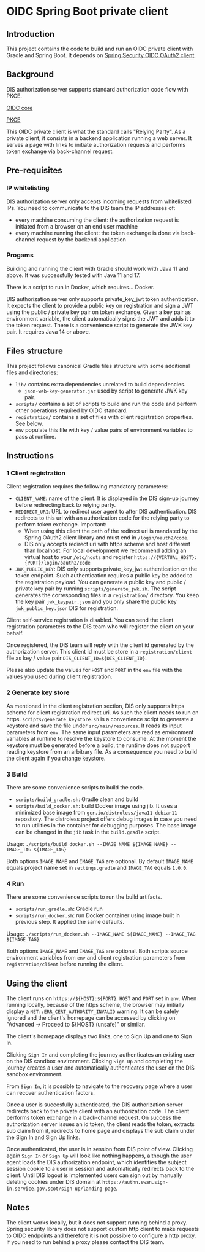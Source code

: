 # OIDC Spring Boot private client

## Introduction

This project contains the code to build and run an OIDC private client with 
Gradle and Spring Boot. 
It depends on [Spring Security OIDC OAuth2 client](https://docs.spring.io/spring-security/site/docs/5.2.12.RELEASE/reference/html/oauth2.html).

## Background

DIS authorization server supports standard authorization code flow with PKCE.

[OIDC core](https://openid.net/specs/openid-connect-core-1_0.html)

[PKCE](https://datatracker.ietf.org/doc/html/rfc7636)

This OIDC private client is what the standard calls "Relying Party". 
As a private client, it consists in a backend application running a web server.
It serves a page with links to initiate authorization requests and performs 
token exchange via back-channel request.

## Pre-requisites

### IP whitelisting

DIS authorization server only accepts incoming requests from whitelisted IPs.
You need to communicate to the DIS team the IP addresses of:
- every machine consuming the client: the authorization request is initiated 
from a browser on an end user machine
- every machine running the client: the token exchange is done via back-channel 
request by the backend application

### Progams

Building and running the client with Gradle should work with Java 11 and above.
It was successfully tested with Java 11 and 17.

There is a script to run in Docker, which requires... Docker.

DIS authorization server only supports private_key_jwt token authentication.
It expects the client to provide a public key on registration and sign a JWT 
using the public / private key pair on token exchange.
Given a key pair as environment variable, the client automatically signs the 
JWT and adds it to the token request.
There is a convenience script to generate the JWK key pair. It requires Java 14 
or above.

## Files structure

This project follows canonical Gradle files structure with some additional 
files and directories:
- `lib/` contains extra dependencies unrelated to build dependencies.
  - `json-web-key-generator.jar` used by script to generate JWK key pair.
- `scripts/` contains a set of scripts to build and run the code and perform 
other operations required by OIDC standard.
- `registration/` contains a set of files with client registration properties. 
See below.
- `env` populate this file with key / value pairs of environment variables to 
pass at runtime.

## Instructions

### 1 Client registration

Client registration requires the following mandatory parameters:
- `CLIENT_NAME`: name of the client. It is displayed in the DIS sign-up journey
before redirecting back to relying party.
- `REDIRECT_URI`: URL to redirect user agent to after DIS authentication. DIS 
redirects to this url with an authorization code for the relying party to 
perform token exchange.
Important:
  - When using this client the path of the redirect uri is mandated by the 
  Spring OAuth2 client library and must end in `/login/oauth2/code`.
  - DIS only accepts redirect uri with https scheme and host different than
  localhost. For local development we recommend adding an virtual host to your 
  `/etc/hosts` and register `https://{VIRTUAL_HOST}:{PORT}/login/oauth2/code`
- `JWK_PUBLIC_KEY`: DIS only supports private_key_jwt authentication on the 
token endpoint. Such authentication requires a public key be added to the 
registration payload. 
You can generate a public key and public / private key pair by running 
`scripts/generate_jwk.sh`. The script generates the corresponding files in a 
`registration/` directory. 
You keep the key pair `jwk_keypair.json` and you only share the public key 
`jwk_public_key.json` DIS for registration.

Client self-service registration is disabled. You can send the client 
registration parameters to the DIS team who will register the client on your 
behalf.

Once registered, the DIS team will reply with the client id generated by the 
authorization server. This client id must be store in a `registration/client`
file as key / value pair `DIS_CLIENT_ID=${DIS_CLIENT_ID}`.

Please also update the values for `HOST` and `PORT` in the `env` file with the values you used during client registration.

### 2 Generate key store

As mentioned in the client registration section, DIS only supports https scheme 
for client registration redirect uri. As such the client needs to run on https.
`scripts/generate_keystore.sh` is a convenience script to generate a keystore 
and save the file under `src/main/resources`. 
It reads its input parameters from `env`. 
The same input parameters are read as environment variables at runtime to 
resolve the keystore to consume. 
At the moment the keystore must be generated before a build, the runtime does 
not support reading keystore from an arbitrary file. As a consequence you need
to build the client again if you change keystore.

### 3 Build

There are some convenience scripts to build the code.
- `scripts/build_gradle.sh`: Gradle clean and build
- `scripts/build_docker.sh`: build Docker image using jib. 
It uses a minimized base image from `gcr.io/distroless/java11-debian11` 
repository. The distroless project offers debug images in case you need to run 
utilities in the container for debugging purposes. The base image can be changed
in the `jib` task in the `build.gradle` script.

Usage: 
`./scripts/build_docker.sh --IMAGE_NAME ${IMAGE_NAME} --IMAGE_TAG ${IMAGE_TAG}`

Both options `IMAGE_NAME` and `IMAGE_TAG` are optional.
By default `IMAGE_NAME` equals project name set in `settings.gradle` and 
`IMAGE_TAG` equals `1.0.0`.

### 4 Run

There are some convenience scripts to run the build artifacts.
- `scripts/run_gradle.sh`: Gradle run
- `scripts/run_docker.sh`: run Docker container using image built in previous 
step. It applied the same defaults. 

Usage:
`./scripts/run_docker.sh --IMAGE_NAME ${IMAGE_NAME} --IMAGE_TAG ${IMAGE_TAG}`

Both options `IMAGE_NAME` and `IMAGE_TAG` are optional.
Both scripts source environment variables from `env` and client registration 
parameters from `registration/client` before running the client.

## Using the client

The client runs on `https://${HOST}:${PORT}`. `HOST` and `PORT` set in `env`.
When running locally, because of the https scheme, the browser may initially 
display a `NET::ERR_CERT_AUTHORITY_INVALID` warning. It can be safely ignored 
and the client's homepage can be accessed by clicking on 
"Advanced -> Proceed to ${HOST} (unsafe)" or similar.

The client's homepage displays two links, one to Sign Up and one to Sign In. 

Clicking `Sign In` and completing the journey authenticates an existing user on 
the DIS sandbox environment. 
Clicking `Sign Up` and completing the journey creates a user and automatically 
authenticates the user on the DIS sandbox environment. 

From `Sign In`, it is possible to navigate to the recovery page where a user can 
recover authentication factors.

Once a user is succesfully authenticated, the DIS authorization server redirects 
back to the private client with an authorization code. The client performs token
exchange in a back-channel request. On success the authorization server issues 
an id token, the client reads the token, extracts sub claim from it, redirects 
to home page and displays the sub claim under the Sign In and Sign Up links.  

Once authenticated, the user is in session from DIS point of view.
Clicking again `Sign In` or `Sign Up` will look like nothing happens, although 
the user agent loads the DIS authorization endpoint, which identifies the 
subject session cookie to a user in session and automatically redirects back 
to the client.
Until DIS logout is implemented users can sign out by manually deleting cookies
under DIS domain at `https://authn.swan.sign-in.service.gov.scot/sign-up/landing-page`.

## Notes

The client works locally, but it does not support running behind a proxy. 
Spring security library does not support custom http client to make requests to 
OIDC endpoints and therefore it is not possible to configure a http proxy. 
If you need to run behind a proxy please contact the DIS team.
